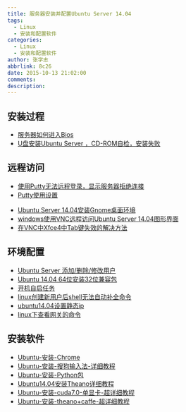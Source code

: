 ```yaml
---
title: 服务器安装并配置Ubuntu Server 14.04
tags:
  - Linux
  - 安装和配置软件
categories:
  - Linux
  - 安装和配置软件
author: 张学志
abbrlink: 8c26
date: 2015-10-13 21:02:00
comments:
description:
---
```





## 安装过程
* [服务器如何进入Bios](http://blog.csdn.net/xuezhisdc/article/details/48437097)
* [U盘安装Ubuntu Server ，CD-ROM自检，安装失败](http://blog.csdn.net/xuezhisdc/article/details/48437187)

## 远程访问
* [使用Putty无法远程登录，显示服务器拒绝连接](http://blog.csdn.net/xuezhisdc/article/details/48437221)
* [Putty使用设置](http://blog.csdn.net/xuezhisdc/article/details/48622069)
<!-- more -->
* [Ubuntu Server 14.04安装Gnome桌面环境](http://blog.csdn.net/xuezhisdc/article/details/48437247)
* [windows使用VNC远程访问Ubuntu Server 14.04图形界面](http://blog.csdn.net/xuezhisdc/article/details/48437007)
* [在VNC中Xfce4中Tab键失效的解决方法](http://blog.csdn.net/xuezhisdc/article/details/48662435)

## 环境配置
* [Ubuntu Server 添加/删除/修改用户](http://blog.csdn.net/xuezhisdc/article/details/48437901)
* [Ubuntu 14.04 64位安装32位兼容包](http://blog.csdn.net/xuezhisdc/article/details/48468143)
* [开机自启任务]()
* [linux创建新用户后shell无法自动补全命令](http://blog.csdn.net/eager7/article/details/14221901)
* [ubuntu14.04设置静态ip](http://www.cnblogs.com/vincedotnet/p/4013099.html)
* [linux下查看网关的命令](http://blog.sina.com.cn/s/blog_674d87000100pzmh.html)

## 安装软件
* [Ubuntu-安装-Chrome](http://blog.csdn.net/xuezhisdc/article/details/46872285)
* [Ubuntu-安装-搜狗输入法-详细教程](http://blog.csdn.net/xuezhisdc/article/details/46876717)
* [Ubuntu-安装-Python包](http://blog.csdn.net/xuezhisdc/article/details/46878577)
* [Ubuntu14.04安装Theano详细教程](http://blog.csdn.net/xuezhisdc/article/details/47065475)
* [ Ubuntu-安装-cuda7.0-单显卡-超详细教程](http://blog.csdn.net/xuezhisdc/article/details/47075401)
* [Ubuntu-安装-theano+caffe-超详细教程](http://blog.csdn.net/xuezhisdc/article/details/47169583)




